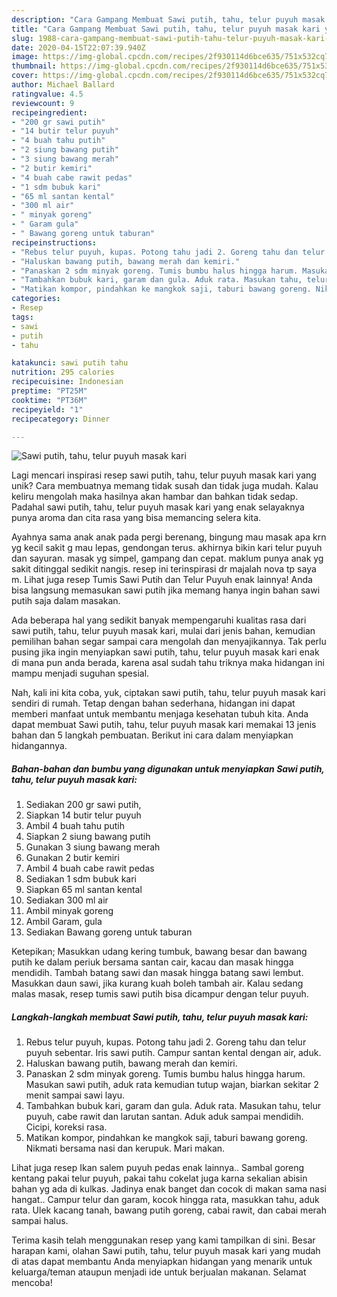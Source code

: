 ```yaml
---
description: "Cara Gampang Membuat Sawi putih, tahu, telur puyuh masak kari yang Menggugah Selera"
title: "Cara Gampang Membuat Sawi putih, tahu, telur puyuh masak kari yang Menggugah Selera"
slug: 1988-cara-gampang-membuat-sawi-putih-tahu-telur-puyuh-masak-kari-yang-menggugah-selera
date: 2020-04-15T22:07:39.940Z
image: https://img-global.cpcdn.com/recipes/2f930114d6bce635/751x532cq70/sawi-putih-tahu-telur-puyuh-masak-kari-foto-resep-utama.jpg
thumbnail: https://img-global.cpcdn.com/recipes/2f930114d6bce635/751x532cq70/sawi-putih-tahu-telur-puyuh-masak-kari-foto-resep-utama.jpg
cover: https://img-global.cpcdn.com/recipes/2f930114d6bce635/751x532cq70/sawi-putih-tahu-telur-puyuh-masak-kari-foto-resep-utama.jpg
author: Michael Ballard
ratingvalue: 4.5
reviewcount: 9
recipeingredient:
- "200 gr sawi putih"
- "14 butir telur puyuh"
- "4 buah tahu putih"
- "2 siung bawang putih"
- "3 siung bawang merah"
- "2 butir kemiri"
- "4 buah cabe rawit pedas"
- "1 sdm bubuk kari"
- "65 ml santan kental"
- "300 ml air"
- " minyak goreng"
- " Garam gula"
- " Bawang goreng untuk taburan"
recipeinstructions:
- "Rebus telur puyuh, kupas. Potong tahu jadi 2. Goreng tahu dan telur puyuh sebentar. Iris sawi putih. Campur santan kental dengan air, aduk."
- "Haluskan bawang putih, bawang merah dan kemiri."
- "Panaskan 2 sdm minyak goreng. Tumis bumbu halus hingga harum. Masukan sawi putih, aduk rata kemudian tutup wajan, biarkan sekitar 2 menit sampai sawi layu."
- "Tambahkan bubuk kari, garam dan gula. Aduk rata. Masukan tahu, telur puyuh, cabe rawit dan larutan santan. Aduk aduk sampai mendidih. Cicipi, koreksi rasa."
- "Matikan kompor, pindahkan ke mangkok saji, taburi bawang goreng. Nikmati bersama nasi dan kerupuk. Mari makan."
categories:
- Resep
tags:
- sawi
- putih
- tahu

katakunci: sawi putih tahu 
nutrition: 295 calories
recipecuisine: Indonesian
preptime: "PT25M"
cooktime: "PT36M"
recipeyield: "1"
recipecategory: Dinner

---
```



![Sawi putih, tahu, telur puyuh masak kari](https://img-global.cpcdn.com/recipes/2f930114d6bce635/751x532cq70/sawi-putih-tahu-telur-puyuh-masak-kari-foto-resep-utama.jpg)

Lagi mencari inspirasi resep sawi putih, tahu, telur puyuh masak kari yang unik? Cara membuatnya memang tidak susah dan tidak juga mudah. Kalau keliru mengolah maka hasilnya akan hambar dan bahkan tidak sedap. Padahal sawi putih, tahu, telur puyuh masak kari yang enak selayaknya punya aroma dan cita rasa yang bisa memancing selera kita.

Ayahnya sama anak anak pada pergi berenang, bingung mau masak apa krn yg kecil sakit g mau lepas, gendongan terus. akhirnya bikin kari telur puyuh dan sayuran. masak yg simpel, gampang dan cepat. maklum punya anak yg sakit ditinggal sedikit nangis. resep ini terinspirasi dr majalah nova tp saya m. Lihat juga resep Tumis Sawi Putih dan Telur Puyuh enak lainnya! Anda bisa langsung memasukan sawi putih jika memang hanya ingin bahan sawi putih saja dalam masakan.

Ada beberapa hal yang sedikit banyak mempengaruhi kualitas rasa dari sawi putih, tahu, telur puyuh masak kari, mulai dari jenis bahan, kemudian pemilihan bahan segar sampai cara mengolah dan menyajikannya. Tak perlu pusing jika ingin menyiapkan sawi putih, tahu, telur puyuh masak kari enak di mana pun anda berada, karena asal sudah tahu triknya maka hidangan ini mampu menjadi suguhan spesial.


Nah, kali ini kita coba, yuk, ciptakan sawi putih, tahu, telur puyuh masak kari sendiri di rumah. Tetap dengan bahan sederhana, hidangan ini dapat memberi manfaat untuk membantu menjaga kesehatan tubuh kita. Anda dapat membuat Sawi putih, tahu, telur puyuh masak kari memakai 13 jenis bahan dan 5 langkah pembuatan. Berikut ini cara dalam menyiapkan hidangannya.

<!--inarticleads1-->

##### Bahan-bahan dan bumbu yang digunakan untuk menyiapkan Sawi putih, tahu, telur puyuh masak kari:

1. Sediakan 200 gr sawi putih,
1. Siapkan 14 butir telur puyuh
1. Ambil 4 buah tahu putih
1. Siapkan 2 siung bawang putih
1. Gunakan 3 siung bawang merah
1. Gunakan 2 butir kemiri
1. Ambil 4 buah cabe rawit pedas
1. Sediakan 1 sdm bubuk kari
1. Siapkan 65 ml santan kental
1. Sediakan 300 ml air
1. Ambil  minyak goreng
1. Ambil  Garam, gula
1. Sediakan  Bawang goreng untuk taburan


Ketepikan; Masukkan udang kering tumbuk, bawang besar dan bawang putih ke dalam periuk bersama santan cair, kacau dan masak hingga mendidih. Tambah batang sawi dan masak hingga batang sawi lembut. Masukkan daun sawi, jika kurang kuah boleh tambah air. Kalau sedang malas masak, resep tumis sawi putih bisa dicampur dengan telur puyuh. 

<!--inarticleads2-->

##### Langkah-langkah membuat Sawi putih, tahu, telur puyuh masak kari:

1. Rebus telur puyuh, kupas. Potong tahu jadi 2. Goreng tahu dan telur puyuh sebentar. Iris sawi putih. Campur santan kental dengan air, aduk.
1. Haluskan bawang putih, bawang merah dan kemiri.
1. Panaskan 2 sdm minyak goreng. Tumis bumbu halus hingga harum. Masukan sawi putih, aduk rata kemudian tutup wajan, biarkan sekitar 2 menit sampai sawi layu.
1. Tambahkan bubuk kari, garam dan gula. Aduk rata. Masukan tahu, telur puyuh, cabe rawit dan larutan santan. Aduk aduk sampai mendidih. Cicipi, koreksi rasa.
1. Matikan kompor, pindahkan ke mangkok saji, taburi bawang goreng. Nikmati bersama nasi dan kerupuk. Mari makan.


Lihat juga resep Ikan salem puyuh pedas enak lainnya.. Sambal goreng kentang pakai telur puyuh, pakai tahu cokelat juga karna sekalian abisin bahan yg ada di kulkas. Jadinya enak banget dan cocok di makan sama nasi hangat.. Campur telur dan garam, kocok hingga rata, masukkan tahu, aduk rata. Ulek kacang tanah, bawang putih goreng, cabai rawit, dan cabai merah sampai halus. 

Terima kasih telah menggunakan resep yang kami tampilkan di sini. Besar harapan kami, olahan Sawi putih, tahu, telur puyuh masak kari yang mudah di atas dapat membantu Anda menyiapkan hidangan yang menarik untuk keluarga/teman ataupun menjadi ide untuk berjualan makanan. Selamat mencoba!
